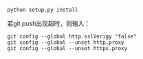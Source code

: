 ```
python setup.py install

```


若git push出现超时，则输入：
```
git config --global http.sslVerigy "false"
git config --global --unset http.proxy
git config --global --unset https.proxy
```